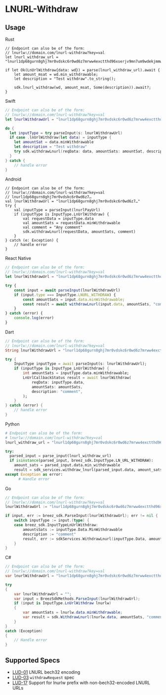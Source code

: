 # LNURL-Withdraw


## Usage

<custom-tabs category="lang">
<div slot="title">Rust</div>
<section>

```rust,ignore
// Endpoint can also be of the form:
// lnurlw://domain.com/lnurl-withdraw?key=val
let lnurl_withdraw_url = "lnurl1dp68gurn8ghj7mr0vdskc6r0wd6z7mrww4exctthd96xserjv9mn7um9wdekjmmw843xxwpexdnxzen9vgunsvfexq6rvdecx93rgdmyxcuxverrvcursenpxvukzv3c8qunsdecx33nzwpnvg6ryc3hv93nzvecxgcxgwp3h33lxk";

if let Ok(LnUrlWithdraw{data: wd}) = parse(lnurl_withdraw_url).await {
    let amount_msat = wd.min_withdrawable;
    let description = "Test withdraw".to_string();
    
    sdk.lnurl_withdraw(wd, amount_msat, Some(description)).await?;
}
```
</section>

<div slot="title">Swift</div>
<section>

```swift
// Endpoint can also be of the form:
// lnurlw://domain.com/lnurl-withdraw?key=val
let lnurlWithdrawUrl = "lnurl1dp68gurn8ghj7mr0vdskc6r0wd6z7mrww4exctthd96xserjv9mn7um9wdekjmmw843xxwpexdnxzen9vgunsvfexq6rvdecx93rgdmyxcuxverrvcursenpxvukzv3c8qunsdecx33nzwpnvg6ryc3hv93nzvecxgcxgwp3h33lxk"

do {
  let inputType = try parseInput(s: lnurlWithdrawUrl)
  if case .lnUrlWithdraw(let data) = inputType {
    let amountSat = data.minWithdrawable
    let description = "Test withdraw"
    try sdk.withdrawLnurl(reqData: data, amountSats: amountSat, description: "comment")
  }
} catch {
    // handle error
}
```
</section>

<div slot="title">Android</div>
<section>

```kotlin,ignore
// Endpoint can also be of the form:
// lnurlw://domain.com/lnurl-withdraw?key=val
// lnurl1dp68gurn8ghj7mr0vdskc6r0wd6z7…
val lnurlWithdrawUrl = "lnurl1dp68gurn8ghj7mr0vdskc6r0wd6z7…"
try {
    val inputType = parseInput(lnurlPayUrl)
    if (inputType is InputType.LnUrlWithdraw) {
        val requestData = inputType.data
        val amountSats = requestData.minWithdrawable
        val comment = "Any comment"
        sdk.withdrawLnurl(requestData, amountSats, comment)
    }
} catch (e: Exception) {
    // handle error
}
```
</section>

<div slot="title">React Native</div>
<section>

```typescript
// Endpoint can also be of the form:
// lnurlw://domain.com/lnurl-withdraw?key=val
let lnurlWithdrawUrl = "lnurl1dp68gurn8ghj7mr0vdskc6r0wd6z7mrww4exctthd96xserjv9mn7um9wdekjmmw843xxwpexdnxzen9vgunsvfexq6rvdecx93rgdmyxcuxverrvcursenpxvukzv3c8qunsdecx33nzwpnvg6ryc3hv93nzvecxgcxgwp3h33lxk";

try {
    const input = await parseInput(lnurlWithdrawUrl)
    if (input.type === InputType.LNURL_WITHDRAW) {
        const amountSats = input.data.minWithdrawable;
        const result = await withdrawLnurl(input.data, amountSats, "comment")
    }    
} catch (error) {
    console.log(error)
}
```
</section>

<div slot="title">Dart</div>
<section>

```dart
// Endpoint can also be of the form:
// lnurlw://domain.com/lnurl-withdraw?key=val
String lnurlWithdrawUrl = "lnurl1dp68gurn8ghj7mr0vdskc6r0wd6z7mrww4exctthd96xserjv9mn7um9wdekjmmw843xxwpexdnxzen9vgunsvfexq6rvdecx93rgdmyxcuxverrvcursenpxvukzv3c8qunsdecx33nzwpnvg6ryc3hv93nzvecxgcxgwp3h33lxk";

try {
    InputType inputType = await parseInput(s: lnurlWithdrawUrl);
    if (inputType is InputType_LnUrlWithdraw) {
        int amountSats = inputType.data.minWithdrawable;
        LnUrlCallbackStatus result = await lnurlWithdraw(
            reqData: inputType.data,
            amountSats: amountSats,
            description: "comment",
        );
    }
} catch (error) {
    // handle error
}
```
</section>

<div slot="title">Python</div>
<section>

```python
# Endpoint can also be of the form:
# lnurlw://domain.com/lnurl-withdraw?key=val
lnurl_withdraw_url = "lnurl1dp68gurn8ghj7mr0vdskc6r0wd6z7mrww4exctthd96xserjv9mn7um9wdekjmmw843xxwpexdnxzen9vgunsvfexq6rvdecx93rgdmyxcuxverrvcursenpxvukzv3c8qunsdecx33nzwpnvg6ryc3hv93nzvecxgcxgwp3h33lxk"

try:
  parsed_input = parse_input(lnurl_withdraw_url)
  if isinstance(parsed_input, breez_sdk.InputType.LN_URL_WITHDRAW):
    amount_sats = parsed_input.data.min_withdrawable
    result = sdk_services.withdraw_lnurl(parsed_input.data, amount_sats, "comment")
except Exception as error:
      # Handle error
```
</section>

<div slot="title">Go</div>
<section>

```go
// Endpoint can also be of the form:
// lnurlw://domain.com/lnurl-withdraw?key=val
lnurlWithdrawUrl := "lnurl1dp68gurn8ghj7mr0vdskc6r0wd6z7mrww4exctthd96xserjv9mn7um9wdekjmmw843xxwpexdnxzen9vgunsvfexq6rvdecx93rgdmyxcuxverrvcursenpxvukzv3c8qunsdecx33nzwpnvg6ryc3hv93nzvecxgcxgwp3h33lxk"

if input, err := breez_sdk.ParseInput(lnurlWithdrawUrl); err != nil {
    switch inputType := input.(type) {
    case breez_sdk.InputTypeLnUrlWithdraw:
        amountsSats := inputType.Data.MinWithdrawable
        description := "comment"
        result, err := sdkServices.WithdrawLnurl(inputType.Data, amountsSats, &description)
    }
}
```
</section>

<div slot="title">C#</div>
<section>

```cs
// Endpoint can also be of the form:
// lnurlw://domain.com/lnurl-withdraw?key=val
var lnurlWithdrawUrl = "lnurl1dp68gurn8ghj7mr0vdskc6r0wd6z7mrww4exctthd96xserjv9mn7um9wdekjmmw843xxwpexdnxzen9vgunsvfexq6rvdecx93rgdmyxcuxverrvcursenpxvukzv3c8qunsdecx33nzwpnvg6ryc3hv93nzvecxgcxgwp3h33lxk";

try 
{
    var lnurlWithdrawUrl = "";
    var input = BreezSdkMethods.ParseInput(lnurlWithdrawUrl);
    if (input is InputType.LnUrlWithdraw lnurlw) 
    {
        var amountSats = lnurlw.data.minWithdrawable;
        var result = sdk.WithdrawLnurl(lnurlw.data, amountSats, "comment");
    }
} 
catch (Exception) 
{
    // Handle error
}
```
</section>
</custom-tabs>

## Supported Specs

- [LUD-01](https://github.com/lnurl/luds/blob/luds/01.md) LNURL bech32 encoding
- [LUD-03](https://github.com/lnurl/luds/blob/luds/03.md) `withdrawRequest` spec
- [LUD-17](https://github.com/lnurl/luds/blob/luds/17.md) Support for lnurlw prefix with non-bech32-encoded LNURL URLs
